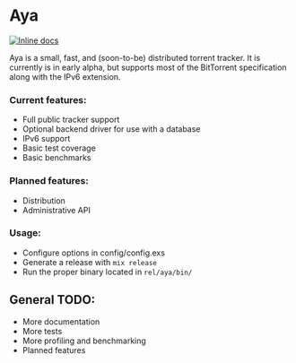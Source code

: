 # Aya

[![Inline docs](http://inch-ci.org/github/Luminarys/Aya.svg)](http://inch-ci.org/github/Luminarys/Aya)

Aya is a small, fast, and (soon-to-be) distributed torrent tracker. It is currently is in early alpha, but supports most of the BitTorrent specification along with the IPv6 extension.

### Current features:
* Full public tracker support
* Optional backend driver for use with a database
* IPv6 support
* Basic test coverage
* Basic benchmarks

### Planned features:
* Distribution
* Administrative API

### Usage:
* Configure options in config/config.exs
* Generate a release with `mix release`
* Run the proper binary located in `rel/aya/bin/`

## General TODO:
* More documentation
* More tests
* More profiling and benchmarking
* Planned features
